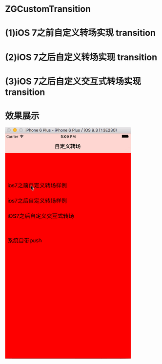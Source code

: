 # ZGCustomTransition
# (1)iOS 7之前自定义转场实现 transition
# (2)iOS 7之后自定义转场实现 transition
# (3)iOS 7之后自定义交互式转场实现 transition
# 效果展示
![自定义转场效果展示](https://github.com/MR-Zong/ZGCustomTransition/blob/master/ZGCustomTransition/ZGCustomTransition/ZGCustomTransition.gif)
